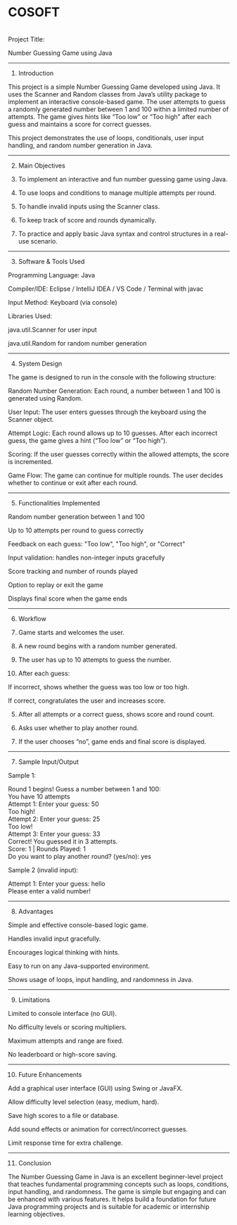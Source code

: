 # COSOFT
<br>
Project Title:

Number Guessing Game using Java


---

1. Introduction

This project is a simple Number Guessing Game developed using Java. It uses the Scanner and Random classes from Java’s utility package to implement an interactive console-based game. The user attempts to guess a randomly generated number between 1 and 100 within a limited number of attempts. The game gives hints like “Too low” or “Too high” after each guess and maintains a score for correct guesses.

This project demonstrates the use of loops, conditionals, user input handling, and random number generation in Java.


---

2. Main Objectives

1. To implement an interactive and fun number guessing game using Java.


2. To use loops and conditions to manage multiple attempts per round.


3. To handle invalid inputs using the Scanner class.


4. To keep track of score and rounds dynamically.


5. To practice and apply basic Java syntax and control structures in a real-use scenario.




---

3. Software & Tools Used

Programming Language: Java

Compiler/IDE: Eclipse / IntelliJ IDEA / VS Code / Terminal with javac

Input Method: Keyboard (via console)

Libraries Used:

java.util.Scanner for user input

java.util.Random for random number generation




---

4. System Design

The game is designed to run in the console with the following structure:

Random Number Generation:
Each round, a number between 1 and 100 is generated using Random.

User Input:
The user enters guesses through the keyboard using the Scanner object.

Attempt Logic:
Each round allows up to 10 guesses. After each incorrect guess, the game gives a hint (“Too low” or “Too high”).

Scoring:
If the user guesses correctly within the allowed attempts, the score is incremented.

Game Flow:
The game can continue for multiple rounds. The user decides whether to continue or exit after each round.



---

5. Functionalities Implemented

Random number generation between 1 and 100

Up to 10 attempts per round to guess correctly

Feedback on each guess: "Too low", "Too high", or "Correct"

Input validation: handles non-integer inputs gracefully

Score tracking and number of rounds played

Option to replay or exit the game

Displays final score when the game ends



---

6. Workflow

1. Game starts and welcomes the user.


2. A new round begins with a random number generated.


3. The user has up to 10 attempts to guess the number.


4. After each guess:

If incorrect, shows whether the guess was too low or too high.

If correct, congratulates the user and increases score.



5. After all attempts or a correct guess, shows score and round count.


6. Asks user whether to play another round.


7. If the user chooses “no”, game ends and final score is displayed.




---

7. Sample Input/Output

Sample 1:

Round 1 begins! Guess a number between 1 and 100:  
You have 10 attempts  
Attempt 1: Enter your guess: 50  
Too high!  
Attempt 2: Enter your guess: 25  
Too low!  
Attempt 3: Enter your guess: 33  
Correct! You guessed it in 3 attempts.  
Score: 1 | Rounds Played: 1  
Do you want to play another round? (yes/no): yes

Sample 2 (invalid input):

Attempt 1: Enter your guess: hello  
Please enter a valid number!


---

8. Advantages

Simple and effective console-based logic game.

Handles invalid input gracefully.

Encourages logical thinking with hints.

Easy to run on any Java-supported environment.

Shows usage of loops, input handling, and randomness in Java.



---

9. Limitations

Limited to console interface (no GUI).

No difficulty levels or scoring multipliers.

Maximum attempts and range are fixed.

No leaderboard or high-score saving.



---

10. Future Enhancements

Add a graphical user interface (GUI) using Swing or JavaFX.

Allow difficulty level selection (easy, medium, hard).

Save high scores to a file or database.

Add sound effects or animation for correct/incorrect guesses.

Limit response time for extra challenge.



---

11. Conclusion

The Number Guessing Game in Java is an excellent beginner-level project that teaches fundamental programming concepts such as loops, conditions, input handling, and randomness. The game is simple but engaging and can be enhanced with various features. It helps build a foundation for future Java programming projects and is suitable for academic or internship learning objectives.
